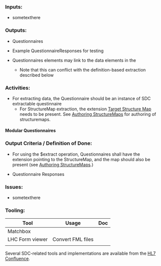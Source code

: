 ### **Inputs:** 

* sometexthere



### **Outputs:**

* Questionnaires
* Example QuestionnaireResponses for testing


* Questionnaires elements may link to the data elements in the
  * Note that this can conflict with the definition-based extraction described below

### **Activities:**

* For extracting data, the Questionnaire should be an instance of SDC extractable questinnaire
  * For StructureMap extraction, the extension [Target Structure Map](http://hl7.org/fhir/uv/sdc/StructureDefinition/sdc-questionnaire-targetStructureMap) needs to be present. See [Authoring StructureMaps](l3_structuremaps.html) for authoring of structuremaps.


#### Modular Questionnaires


### **Output Criteria / Definition of Done:**

* For using the $extract operation, Questionnaires shall have the extension pointing to the StructureMap, and the map should also be present (see [Authoring StructureMaps](l3_structuremaps.html).)


* Questionnaire Responses

### **Issues:**

* sometexthere


### **Tooling:**

| Tool | Usage | Doc |
| --- | ---| ---| 
| Matchbox | |  |
| LHC Form viewer | Convert FML files |  |
|  | |  |

Several SDC-related tools and implementations are available from the [HL7 Confluence](https://confluence.hl7.org/display/FHIRI/SDC+Implementations).

